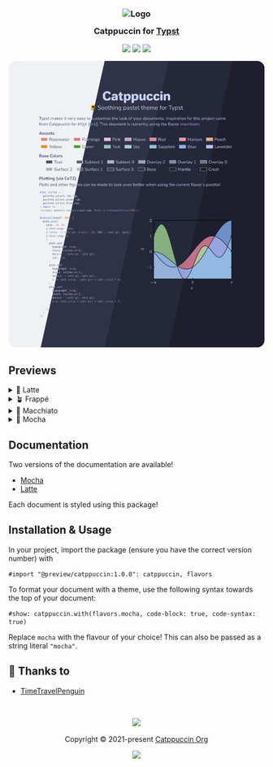 <h3 align="center">
	<img src="https://raw.githubusercontent.com/catppuccin/catppuccin/main/assets/logos/exports/1544x1544_circle.png" width="100" alt="Logo"/><br/>
	<img src="https://raw.githubusercontent.com/catppuccin/catppuccin/main/assets/misc/transparent.png" height="30" width="0px"/>
	Catppuccin for <a href="https://typst.app/">Typst</a>
	<img src="https://raw.githubusercontent.com/catppuccin/catppuccin/main/assets/misc/transparent.png" height="30" width="0px"/>
</h3>

<p align="center">
	<a href="https://github.com/catppuccin/typst/stargazers"><img src="https://img.shields.io/github/stars/catppuccin/typst?colorA=363a4f&colorB=b7bdf8&style=for-the-badge"></a>
	<a href="https://github.com/catppuccin/typst/issues"><img src="https://img.shields.io/github/issues/catppuccin/typst?colorA=363a4f&colorB=f5a97f&style=for-the-badge"></a>
	<a href="https://github.com/catppuccin/typst/contributors"><img src="https://img.shields.io/github/contributors/catppuccin/typst?colorA=363a4f&colorB=a6da95&style=for-the-badge"></a>
</p>

<p align="center">
	<img src="https://raw.githubusercontent.com/catppuccin/typst/main/assets/previews/preview.webp"/>
</p>

## Previews

<details>
<summary>🌻 Latte</summary>
<img src="https://raw.githubusercontent.com/catppuccin/typst/main/assets/previews/latte.webp"/>
</details>
<details>
<summary>🪴 Frappé</summary>
<img src="https://raw.githubusercontent.com/catppuccin/typst/main/assets/previews/frappe.webp"/>
</details>
<details>
<summary>🌺 Macchiato</summary>
<img src="https://raw.githubusercontent.com/catppuccin/typst/main/assets/previews/macchiato.webp"/>
</details>
<details>
<summary>🌿 Mocha</summary>
<img src="https://raw.githubusercontent.com/catppuccin/typst/main/assets/previews/mocha.webp"/>
</details>

## Documentation

Two versions of the documentation are available!

- [Mocha](./manual/manual_mocha.pdf)
- [Latte](./manual/manual_latte.pdf)

Each document is styled using this package!

## Installation & Usage

In your project, import the package (ensure you have the correct version number) with

```typst
#import "@preview/catppuccin:1.0.0": catppuccin, flavors
```

To format your document with a theme, use the following syntax towards the top of your document:

```typst
#show: catppuccin.with(flavors.mocha, code-block: true, code-syntax: true)
```

Replace `mocha` with the flavour of your choice! This can also be passed as a string literal `"mocha"`.

## 💝 Thanks to

- [TimeTravelPenguin](https://github.com/TimeTravelPenguin)

&nbsp;

<p align="center">
	<img src="https://raw.githubusercontent.com/catppuccin/catppuccin/main/assets/footers/gray0_ctp_on_line.svg?sanitize=true" />
</p>

<p align="center">
	Copyright &copy; 2021-present <a href="https://github.com/catppuccin" target="_blank">Catppuccin Org</a>
</p>

<p align="center">
	<a href="https://github.com/catppuccin/catppuccin/blob/main/LICENSE"><img src="https://img.shields.io/static/v1.svg?style=for-the-badge&label=License&message=MIT&logoColor=d9e0ee&colorA=363a4f&colorB=b7bdf8"/></a>
</p>
